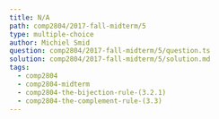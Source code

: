 ```yaml
---
title: N/A
path: comp2804/2017-fall-midterm/5
type: multiple-choice
author: Michiel Smid
question: comp2804/2017-fall-midterm/5/question.ts
solution: comp2804/2017-fall-midterm/5/solution.md
tags:
  - comp2804
  - comp2804-midterm
  - comp2804-the-bijection-rule-(3.2.1)
  - comp2804-the-complement-rule-(3.3)
---
```


